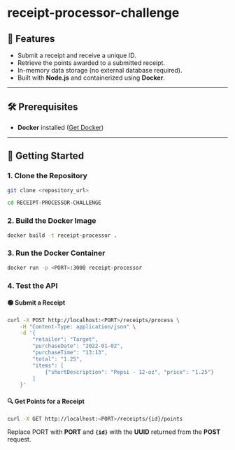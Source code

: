 # receipt-processor-challenge

## 🚀 Features
- Submit a receipt and receive a unique ID.
- Retrieve the points awarded to a submitted receipt.
- In-memory data storage (no external database required).
- Built with **Node.js** and containerized using **Docker**.

---

## 🛠️ Prerequisites
- **Docker** installed ([Get Docker](https://docs.docker.com/get-docker/))

---

## 🚀 Getting Started

### 1. Clone the Repository
```bash
git clone <repository_url>
```
```bash
cd RECEIPT-PROCESSOR-CHALLENGE
```

### 2. Build the Docker Image
```bash
docker build -t receipt-processor .
```

### 3. Run the Docker Container
```bash
docker run -p <PORT>:3000 receipt-processor
```

### 4. Test the API

#### 🟢 Submit a Receipt
```bash
curl -X POST http://localhost:<PORT>/receipts/process \
    -H "Content-Type: application/json" \
    -d '{
        "retailer": "Target",
        "purchaseDate": "2022-01-02",
        "purchaseTime": "13:13",
        "total": "1.25",
        "items": [
            {"shortDescription": "Pepsi - 12-oz", "price": "1.25"}
        ]
    }'
```

#### 🔍 Get Points for a Receipt
```bash
curl -X GET http://localhost:<PORT>/receipts/{id}/points
```
Replace PORT with **PORT** and **`{id}`** with the **UUID** returned from the **POST** request.
